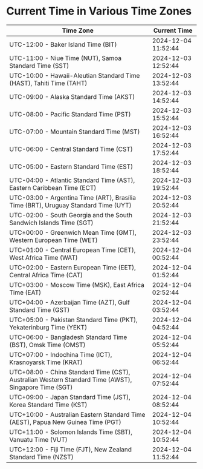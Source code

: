 # Current Time in Various Time Zones

| Time Zone | Current Time |
|-----------|--------------|
| UTC-12:00 - Baker Island Time (BIT) | 2024-12-04 11:52:44 |
| UTC-11:00 - Niue Time (NUT), Samoa Standard Time (SST) | 2024-12-03 12:52:44 |
| UTC-10:00 - Hawaii-Aleutian Standard Time (HAST), Tahiti Time (TAHT) | 2024-12-03 13:52:44 |
| UTC-09:00 - Alaska Standard Time (AKST) | 2024-12-03 14:52:44 |
| UTC-08:00 - Pacific Standard Time (PST) | 2024-12-03 15:52:44 |
| UTC-07:00 - Mountain Standard Time (MST) | 2024-12-03 16:52:44 |
| UTC-06:00 - Central Standard Time (CST) | 2024-12-03 17:52:44 |
| UTC-05:00 - Eastern Standard Time (EST) | 2024-12-03 18:52:44 |
| UTC-04:00 - Atlantic Standard Time (AST), Eastern Caribbean Time (ECT) | 2024-12-03 19:52:44 |
| UTC-03:00 - Argentina Time (ART), Brasília Time (BRT), Uruguay Standard Time (UYT) | 2024-12-03 20:52:44 |
| UTC-02:00 - South Georgia and the South Sandwich Islands Time (SGT) | 2024-12-03 21:52:44 |
| UTC±00:00 - Greenwich Mean Time (GMT), Western European Time (WET) | 2024-12-03 23:52:44 |
| UTC+01:00 - Central European Time (CET), West Africa Time (WAT) | 2024-12-04 00:52:44 |
| UTC+02:00 - Eastern European Time (EET), Central Africa Time (CAT) | 2024-12-04 01:52:44 |
| UTC+03:00 - Moscow Time (MSK), East Africa Time (EAT) | 2024-12-04 02:52:44 |
| UTC+04:00 - Azerbaijan Time (AZT), Gulf Standard Time (GST) | 2024-12-04 03:52:44 |
| UTC+05:00 - Pakistan Standard Time (PKT), Yekaterinburg Time (YEKT) | 2024-12-04 04:52:44 |
| UTC+06:00 - Bangladesh Standard Time (BST), Omsk Time (OMST) | 2024-12-04 05:52:44 |
| UTC+07:00 - Indochina Time (ICT), Krasnoyarsk Time (KRAT) | 2024-12-04 06:52:44 |
| UTC+08:00 - China Standard Time (CST), Australian Western Standard Time (AWST), Singapore Time (SGT) | 2024-12-04 07:52:44 |
| UTC+09:00 - Japan Standard Time (JST), Korea Standard Time (KST) | 2024-12-04 08:52:44 |
| UTC+10:00 - Australian Eastern Standard Time (AEST), Papua New Guinea Time (PGT) | 2024-12-04 10:52:44 |
| UTC+11:00 - Solomon Islands Time (SBT), Vanuatu Time (VUT) | 2024-12-04 10:52:44 |
| UTC+12:00 - Fiji Time (FJT), New Zealand Standard Time (NZST) | 2024-12-04 11:52:44 |
